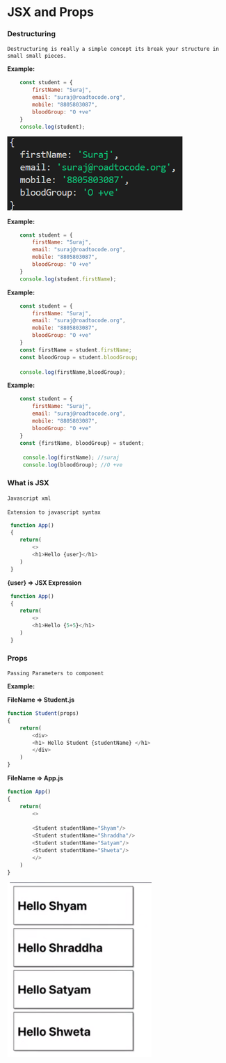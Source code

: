 # JSX and Props

### Destructuring

```
Destructuring is really a simple concept its break your structure in small small pieces.
```

**Example:**

```js
    const student = {
        firstName: "Suraj",
        email: "suraj@roadtocode.org",
        mobile: "8805803087",
        bloodGroup: "O +ve"
    }
    console.log(student);
```

![output-1](output-1.png)

**Example:**

```js
    const student = {
        firstName: "Suraj",
        email: "suraj@roadtocode.org",
        mobile: "8805803087",
        bloodGroup: "O +ve"
    }
    console.log(student.firstName);
```

**Example:**

```js
    const student = {
        firstName: "Suraj",
        email: "suraj@roadtocode.org",
        mobile: "8805803087",
        bloodGroup: "O +ve"
    }
    const firstName = student.firstName;
    const bloodGroup = student.bloodGroup;

    console.log(firstName,bloodGroup);
```


**Example:**

```js
    const student = {
        firstName: "Suraj",
        email: "suraj@roadtocode.org",
        mobile: "8805803087",
        bloodGroup: "O +ve"
    }
    const {firstName, bloodGroup} = student;

     console.log(firstName); //suraj
     console.log(bloodGroup); //O +ve

```

### What is JSX

```
Javascript xml

Extension to javascript syntax
```

```js
 function App()
 {
    return(
        <>
        <h1>Hello {user}</h1>
    )
 }
```

**{user} => JSX Expression**

```js
 function App()
 {
    return(
        <>
        <h1>Hello {5+5}</h1>
    )
 }
```

### Props 

```
Passing Parameters to component
```

**Example:**

**FileName => Student.js**
```js
function Student(props) 
{
    return(
        <div>
        <h1> Hello Student {studentName} </h1>
        </div>
    )
}
```

**FileName => App.js**

```js
function App()
{
    return(
        <>

        <Student studentName="Shyam"/>
        <Student studentName="Shraddha"/>
        <Student studentName="Satyam"/>
        <Student studentName="Shweta"/>
        </>
    )
}
```

![output-2](output-2.png)

